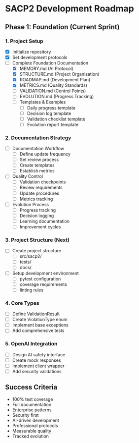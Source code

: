 # SACP2 Development Roadmap

## Phase 1: Foundation (Current Sprint)
### 1. Project Setup
- [x] Initialize repository
- [x] Set development protocols
- [ ] Complete Foundation Documentation
  - [x] MEMORY.md (AI Protocol)
  - [x] STRUCTURE.md (Project Organization)
  - [x] ROADMAP.md (Development Plan)
  - [x] METRICS.md (Quality Standards)
  - [ ] VALIDATION.md (Control Points)
  - [ ] EVOLUTION.md (Progress Tracking)
  - [ ] Templates & Examples
    - [ ] Daily progress template
    - [ ] Decision log template
    - [ ] Validation checklist template
    - [ ] Evolution report template

### 2. Documentation Strategy
- [ ] Documentation Workflow
  - [ ] Define update frequency
  - [ ] Set review process
  - [ ] Create templates
  - [ ] Establish metrics
- [ ] Quality Control
  - [ ] Validation checkpoints
  - [ ] Review requirements
  - [ ] Update procedures
  - [ ] Metrics tracking
- [ ] Evolution Process
  - [ ] Progress tracking
  - [ ] Decision logging
  - [ ] Learning documentation
  - [ ] Improvement cycles

### 3. Project Structure (Next)
- [ ] Create project structure
  - [ ] src/sacp2/
  - [ ] tests/
  - [ ] docs/
- [ ] Setup development environment
  - [ ] pytest configuration
  - [ ] coverage requirements
  - [ ] linting rules

### 4. Core Types
- [ ] Define ValidationResult
- [ ] Create ViolationType enum
- [ ] Implement base exceptions
- [ ] Add comprehensive tests

### 5. OpenAI Integration
- [ ] Design AI safety interface
- [ ] Create mock responses
- [ ] Implement client wrapper
- [ ] Add security validations

## Success Criteria
- 100% test coverage
- Full documentation
- Enterprise patterns
- Security first
- AI-driven development
- Professional protocols
- Measurable quality
- Tracked evolution
